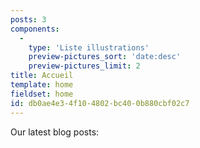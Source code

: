 ```yaml
---
posts: 3
components:
  -
    type: 'Liste illustrations'
    preview-pictures_sort: 'date:desc'
    preview-pictures_limit: 2
title: Accueil
template: home
fieldset: home
id: db0ae4e3-4f10-4802-bc40-0b880cbf02c7
---
```

Our latest blog posts:
